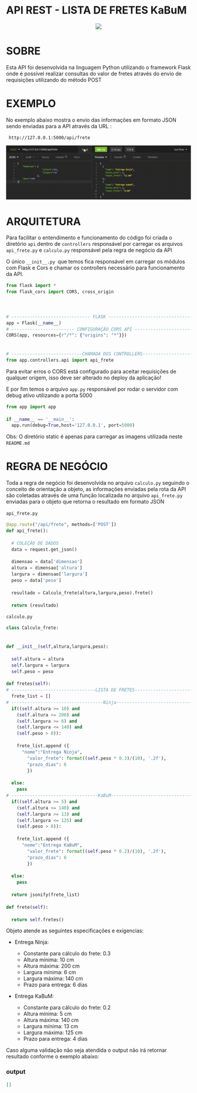 # API REST - LISTA DE FRETES KaBuM
<div style="text-align:center">
    <img src="https://static.kabum.com.br/conteudo/temas/001/imagens/topo/logo_kabum_.png">
</div>

# SOBRE

Esta API foi desenvolvida na linguagem Python utilizando o framework Flask onde é possível realizar consultas do valor de fretes através do envio de requisições utilizando do método POST

# EXEMPLO
No exemplo abaixo mostra o envio das informações em formato JSON sendo enviadas para a API através da URL :
```url
 http://127.0.0.1:5000/api/frete 
 ```


<div style="text-align:center">
    <img src="./app/static/img/exemplo.gif">
</div>

# ARQUITETURA
Para facilitar o entendimento e funcionamento do código foi criada o diretório ``api`` dentro de ``controllers`` responsável por carregar os arquivos  ``api_frete.py`` e ``calculo.py``  responsável pela regra de negócio da API

O único ``__init__.py ``que temos fica responsável em carregar os módulos com Flask e Cors e chamar os controllers necessário para funcionamento da API.

```python
from flask import *
from flask_cors import CORS, cross_origin



# ------------------------------ FLASK ---------------------------------
app = Flask(__name__)  
# ------------------------ CONFIGURAÇÂO CORS API ------------------------------
CORS(app, resources={r"/*": {"origins": "*"}})


# ---------------------------CHAMADA DOS CONTROLLERS------------------------------
from app.controllers.api import api_frete
```
Para evitar erros o CORS está configurado para aceitar requisições de qualquer origem, isso deve ser alterado no deploy da aplicação!

E por fim temos o arquivo ``app.py`` responsável por rodar o servidor com debug ativo utilizando a porta 5000

```python
from app import app

if __name__ == '__main__':
  app.run(debug=True,host='127.0.0.1', port=5000)
  ```

  Obs: O diretório static é apenas para carregar as imagens utilizada neste ``README.md``

# REGRA DE NEGÓCIO

Toda a regra de negócio foi desenvolvida no arquivo ``calculo.py`` seguindo o conceito de orientação a objeto, as informações enviadas pela rota da API são coletadas através de uma função localizada no arquivo ``api_frete.py`` enviadas para o objeto que retorna o resultado em formato JSON

``api_frete.py``
```python
@app.route("/api/frete", methods=['POST'])
def api_frete():

  # COLEÇÂO DE DADOS
  data = request.get_json()

  dimensao = data['dimensao']
  altura = dimensao['altura']
  largura = dimensao['largura']
  peso = data['peso']

  resultado = Calculo_frete(altura,largura,peso).frete()

  return (resultado)
  ```

  ``calculo.py``

  ```python
class Calculo_frete:


  def __init__(self,altura,largura,peso):

    self.altura = altura
    self.largura = largura
    self.peso = peso

  def fretes(self):
# --------------------------------LISTA DE FRETES------------------------------------
    frete_list = []
# -----------------------------------Ninja-------------------------------------------
    if((self.altura >= 10) and 
      (self.altura <= 200) and 
      (self.largura >= 6) and 
      (self.largura <= 140) and 
      (self.peso > 0)):
      
      frete_list.append ({
        "nome":"Entrega Ninja",
    	  "valor_frete": format((self.peso * 0.3)/(10), '.2f'),
    	  "prazo_dias": 6
	      })

    else:
      pass
# ---------------------------------KaBuM---------------------------------------------
    if((self.altura >= 5) and 
      (self.altura <= 140) and 
      (self.largura >= 13) and 
      (self.largura <= 125) and 
      (self.peso > 0)):
      
      frete_list.append ({
        "nome":"Entrega KaBuM",
    	  "valor_frete": format((self.peso * 0.2)/(10), '.2f'),
    	  "prazo_dias": 6
	      })

    else:
      pass
      
    return jsonify(frete_list)

  def frete(self):

    return self.fretes()

```

Objeto atende as seguintes especificações e exigencias:
- Entrega Ninja:
    - Constante para cálculo do frete: 0.3
    - Altura mínima: 10 cm
    - Altura máxima: 200 cm
    - Largura mínima: 6 cm
    - Largura máxima: 140 cm
    - Prazo para entrega: 6 dias

- Entrega KaBuM:
    - Constante para cálculo do frete: 0.2
    - Altura mínima: 5 cm
    - Altura máxima: 140 cm
    - Largura mínima: 13 cm
    - Largura máxima: 125 cm
    - Prazo para entrega: 4 dias

Caso alguma validação não seja atendida o output não irá retornar resultado conforme o exemplo abaixo:

### output

```json
[]
```


